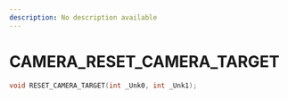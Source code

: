 ```yaml
---
description: No description available 
---
```


# CAMERA\_RESET_CAMERA_TARGET

```cpp
void RESET_CAMERA_TARGET(int _Unk0, int _Unk1);
```